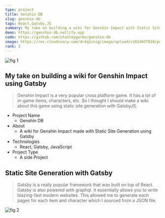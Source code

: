 ```yaml
---
type: project
title: Genshin DB
slug: genshin-db
tags: React,Gatsby,JS
summary: My take on building a wiki for Genshin Impact with Static Site Generation
demo: https://genshin-db.netlify.app
code: https://github.com/stanleygarbo/genshin-db
image: https://res.cloudinary.com/dr4q1cnig/image/upload/v1614937810/portfolio%20images/genshin-db1_flf5ct.png
rank: 3
---
```



<section markdown="1">

<div markdown="1" class="frame not-mobile">

![fig 1](https://res.cloudinary.com/dr4q1cnig/image/upload/v1614937810/portfolio%20images/genshin-db1_flf5ct.png "Title")

</div>

<div markdown="1" class="right">

# My take on building a wiki for Genshin Impact using Gatsby


>Genshin Impact is a very popular cross platform game. It has a lot of in-game items, characters, etc. So I thought I should make a wiki about this game using static site generation with GatsbyJS.

</div>

</section>



+ Project Name
    - Genshin DB
+ About
    - A wiki for Genshin Impact made with Static Site Generation using Gatsby
+ Technologies
    - React, Gatsby, JavaScript
+ Project Type
    - A side Project



<section markdown="1">

<div markdown="1" class="left">

## Static Site Generation with Gatsby

>Gatsby is a really popular framework that was built on top of React. Gatsby is also powered with graphql. It essentially allows you to write blazing-fast modern websites. This allowed me to generate each pages for each item and character which I sourced from a JSON file.

</div>

<div markdown="1" class="frame not-mobile" >

![fig 2](https://res.cloudinary.com/dr4q1cnig/image/upload/v1614937806/portfolio%20images/genshin-db3_dxak2j.png "Title")

</div>

</section>  

  
<!-- ![fig 3](https://res.cloudinary.com/dr4q1cnig/image/upload/v1614937807/portfolio%20images/genshin-db-4_mkilws.png "Title")
![fig 4](https://res.cloudinary.com/dr4q1cnig/image/upload/v1614937808/portfolio%20images/genshin-db2_veapix.png "Title") -->
